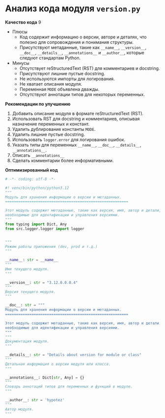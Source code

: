 # Анализ кода модуля `version.py`

**Качество кода**
9
 - Плюсы
     - Код содержит информацию о версии, авторе и деталях, что полезно для сопровождения и понимания структуры.
     - Присутствуют метаданные, такие как `__name__`, `__version__`, `__doc__`, `__details__`, `__annotations__` и `__author__`, которые следуют стандартам Python.
 - Минусы
    - Отсутствует reStructuredText (RST) для комментариев и docstring.
    - Присутствуют лишние пустые docstring.
    - Не используются импорты для логирования.
    - Не хватает описания модуля.
    - Переменная `MODE` объявлена дважды.
    - Отсутствуют аннотации типов для некоторых переменных.

**Рекомендации по улучшению**
1.  Добавить описание модуля в формате reStructuredText (RST).
2.  Использовать RST для docstring и комментариев, описывая назначение переменных и констант.
3.  Удалить дублирование константы `MODE`.
4.  Удалить лишние пустые docstring.
5.  Использовать `logger.error` для логирования ошибок.
6.  Указать типы для переменных `__name__`, `__doc__`, `__details__`, `__annotations__`.
7.  Описать `__annotations__`
8.  Сделать комментарии более информативными.

**Оптимизированный код**
```python
# -*- coding: utf-8 -*-

#! venv/bin/python/python3.12
"""
Модуль для хранения информации о версии и метаданных.
========================================================

Этот модуль содержит метаданные, такие как версия, имя, автор и детали,
необходимые для идентификации и управления версиями.
"""
from typing import Dict, Any
from src.logger.logger import logger


"""
Режим работы приложения (dev, prod и т.д.)
"""

__name__: str = __name__
"""
Имя текущего модуля.
"""

__version__: str = "3.12.0.0.0.4"
"""
Версия текущего модуля.
"""

__doc__: str = """
Модуль для хранения информации о версии и метаданных.
========================================================

Этот модуль содержит метаданные, такие как версия, имя, автор и детали,
необходимые для идентификации и управления версиями.
"""
"""
Документация модуля.
"""

__details__: str = "Details about version for module or class"
"""
Детальная информация о версии модуля или класса.
"""

__annotations__: Dict[str, Any] = {}
"""
Словарь аннотаций типов для переменных и функций в модуле.
"""

__author__: str = 'hypotez'
"""
Автор модуля.
"""
```